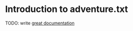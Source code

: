 # Introduction to adventure.txt

TODO: write [great documentation](http://jacobian.org/writing/what-to-write/)
